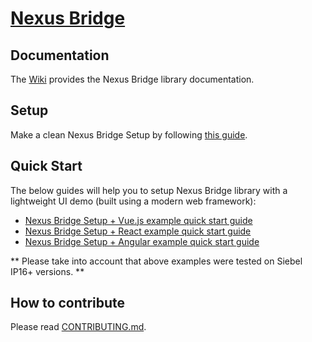 # [Nexus Bridge](https://pro.ideaportriga.com/offers/siebel-nexus19)

## Documentation

The [Wiki](/../../wiki) provides the Nexus Bridge library documentation.

## Setup

Make a clean Nexus Bridge Setup by following [this guide](/../../wiki/Setup-Nexus-Bridge).

## Quick Start

The below guides will help you to setup Nexus Bridge library with a lightweight UI demo (built using a modern web framework):
- [Nexus Bridge Setup + Vue.js example quick start guide](/examples/VUE.JS%20Examples/Demo%20Example/readme.md)
- [Nexus Bridge Setup + React example quick start guide](/examples/REACT%20Examples/Demo%20Example/readme.md)
- [Nexus Bridge Setup + Angular example quick start guide](/examples/ANGULAR%20Examples/SR%20Form%20Applet/README.md)

** Please take into account that above examples were tested on Siebel IP16+ versions. **

## How to contribute

Please read [CONTRIBUTING.md](CONTRIBUTING.md).
